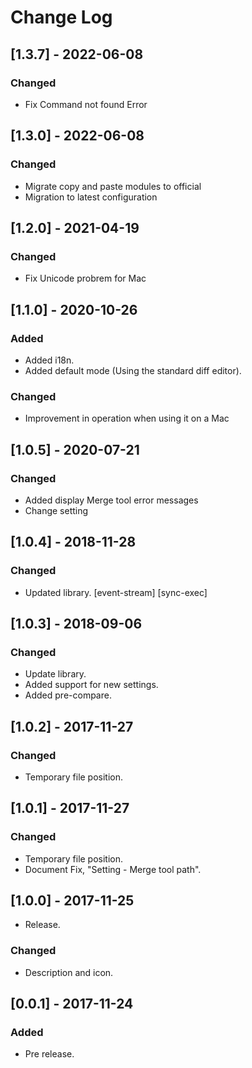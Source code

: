 # Change Log

## [1.3.7] - 2022-06-08
### Changed
- Fix Command not found Error

## [1.3.0] - 2022-06-08
### Changed
- Migrate copy and paste modules to official
- Migration to latest configuration

## [1.2.0] - 2021-04-19
### Changed
- Fix Unicode probrem for Mac

## [1.1.0] - 2020-10-26
### Added
- Added i18n.
- Added default mode (Using the standard diff editor).

### Changed
- Improvement in operation when using it on a Mac

## [1.0.5] - 2020-07-21
### Changed
- Added display Merge tool error messages
- Change setting

## [1.0.4] - 2018-11-28
### Changed
- Updated library. [event-stream] [sync-exec]

## [1.0.3] - 2018-09-06
### Changed
- Update library.
- Added support for new settings.
- Added pre-compare.

## [1.0.2] - 2017-11-27
### Changed
- Temporary file position.

## [1.0.1] - 2017-11-27
### Changed
- Temporary file position.
- Document Fix, "Setting - Merge tool path".

## [1.0.0] - 2017-11-25
- Release.

### Changed
- Description and icon.

## [0.0.1] - 2017-11-24
### Added
- Pre release.

